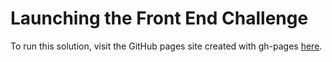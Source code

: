 # Launching the Front End Challenge
To run this solution, visit the GitHub pages site created with gh-pages [here](https://zach-austin.github.io/EngineeringAsyncChallenge/).